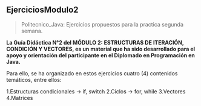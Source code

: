 ## EjerciciosModulo2

> Politecnico_Java: Ejercicios propuestos para la practica segunda semana.

**La Guía Didáctica N°2 del MÓDULO 2: ESTRUCTURAS DE ITERACIÓN, CONDICIÓN Y VECTORES, es un material que ha sido desarrollado para el apoyo y orientación del participante en el Diplomado en Programación en Java.**

Para ello, se ha organizado en estos ejercicios cuatro (4) contenidos temáticos, entre ellos:

1.Estructuras condicionales	-> if, switch
2.Ciclos					-> for, while
3.Vectores
4.Matrices
